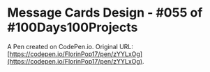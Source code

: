 # Message Cards Design - #055 of #100Days100Projects

A Pen created on CodePen.io. Original URL: [https://codepen.io/FlorinPop17/pen/zYYLxOg](https://codepen.io/FlorinPop17/pen/zYYLxOg).


